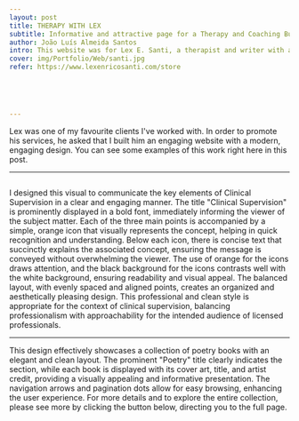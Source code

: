 ```yaml
---
layout: post
title: THERAPY WITH LEX
subtitle: Informative and attractive page for a Therapy and Coaching Business.
author: João Luís Almeida Santos
intro: This website was for Lex E. Santi, a therapist and writer with a highly engaging career spanning literary journals, federal government, and international higher education.
cover: img/Portfolio/Web/santi.jpg
refer: https://www.lexenricosanti.com/store





---
```


<style>.post-parallax {
	width: 100%;
	height: 60vh;
	overflow: hidden;
  	background-repeat: no-repeat;
	background-attachment: fixed;
	background-position: center;">
}
</style>

Lex was one of my favourite clients I've worked with. In order to promote his services, he asked that I built him an engaging website with a modern, engaging design. You can see some examples of this work right here in this post.


---

<div class="post-parallax" style="
	background-image: url('../img/Portfolio/Web/Lex/1.png');"
    
</div>

I designed this visual to communicate the key elements of Clinical Supervision in a clear and engaging manner. The title "Clinical Supervision" is prominently displayed in a bold font, immediately informing the viewer of the subject matter. Each of the three main points is accompanied by a simple, orange icon that visually represents the concept, helping in quick recognition and understanding. Below each icon, there is concise text that succinctly explains the associated concept, ensuring the message is conveyed without overwhelming the viewer. The use of orange for the icons draws attention, and the black background for the icons contrasts well with the white background, ensuring readability and visual appeal. The balanced layout, with evenly spaced and aligned points, creates an organized and aesthetically pleasing design. This professional and clean style is appropriate for the context of clinical supervision, balancing professionalism with approachability for the intended audience of licensed professionals.

---

<div class="post-parallax" style="
	background-image: url('../img/Portfolio/Web/Lex/2.png');"
    
</div>
This design effectively showcases a collection of poetry books with an elegant and clean layout. The prominent "Poetry" title clearly indicates the section, while each book is displayed with its cover art, title, and artist credit, providing a visually appealing and informative presentation. The navigation arrows and pagination dots allow for easy browsing, enhancing the user experience. For more details and to explore the entire collection, please see more by clicking the button below, directing you to the full page.

<div class="post-parallax" style="background-image: url('../img/Portfolio/Web/Lex/3.png');"> </div>
---






